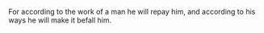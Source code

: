 For according to the work of a man he will repay him, and according to his ways he will make it befall him.
